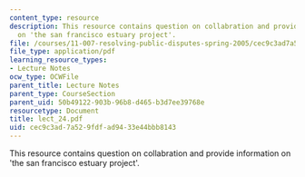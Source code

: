 ```yaml
---
content_type: resource
description: This resource contains question on collabration and provide information
  on 'the san francisco estuary project'.
file: /courses/11-007-resolving-public-disputes-spring-2005/cec9c3ad7a529fdfad9433e44bbb8143_lect_24.pdf
file_type: application/pdf
learning_resource_types:
- Lecture Notes
ocw_type: OCWFile
parent_title: Lecture Notes
parent_type: CourseSection
parent_uid: 50b49122-903b-96b8-d465-b3d7ee39768e
resourcetype: Document
title: lect_24.pdf
uid: cec9c3ad-7a52-9fdf-ad94-33e44bbb8143
---
```

This resource contains question on collabration and provide information on 'the san francisco estuary project'.

